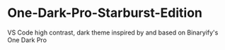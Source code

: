 # One-Dark-Pro-Starburst-Edition
VS Code high contrast, dark theme inspired by and based on Binaryify's One Dark Pro
